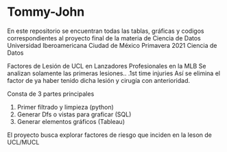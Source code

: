 # Tommy-John
En este repositorio se encuentran todas las tablas, gráficas y codigos correspondientes al proyecto final de la materia de Ciencia de Datos
Universidad Iberoamericana Ciudad de México
Primavera 2021
Ciencia de Datos

Factores de Lesión de UCL en Lanzadores Profesionales en la MLB 
Se analizan solamente las primeras lesiones.. .1st time injuries
Así se elimina el factor de ya haber tenido dicha lesión y cirugía con anterioridad. 

Consta de 3 partes principales
1. Primer filtrado y limpieza (python)
2. Generar Dfs o vistas para graficar (SQL)
3. Generar elementos gráficos (Tableau)

El proyecto busca explorar factores de riesgo que inciden en la leson de UCL/MUCL
